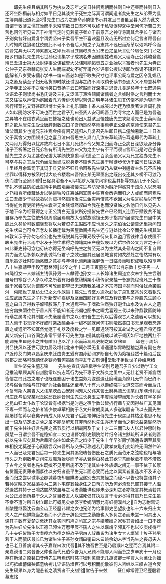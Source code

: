<!-- { "loadSidebar": true } -->
　　邱先生疾且病其所与为执友及忘年之交日往问焉朝而往则日中还昼而往则日入还环坐卧榻前与相对如平日见其谈笑于死生之际真可谓闻道者矣先生之从弟荣为县主簿南越归道死会将先生口占为之志命孙麟德书示其友且曰吾虽旦暮人然为此文自谓于敦薄立懦其殆庶乎未殁前数日曰吾不可以终于私寝促舁就中堂问何所苦曰无苦也问何所见曰吾于神清气定时见若童子者立于前意吾之神守将离其舍乎长与诸君子别矣各好自爱复字谓娄坚曰子柔吾平生不喜谀墓且没齿无所树立何足言者顾吾自儿时知向往迨老犹兢兢此不可不令吾后人知之子为志其不诬巳而渐革以殁呜呼今而后吾党其无以为师矣嘉定之邱氏着自胜国时贵五公由邑之皇庆里徙今居在茭门泾之阳乡曰服礼先生其七世孙也讳集字子成初名朱因避国姓改焉父大理寺正公讳峻登嘉靖巳丑进士第大父封评事公讳钺曽大父讳刚能拓贵五之业始以本富者也先生为寺正公仲子兄东弟棘母张安人生而端凝幼不好弄甫六岁评事公授以诗即欣然诵不辍若已能解者八岁受宋儒小学书一编曰吾必如是不敢失尺寸也评事公既竒爱之因令乳媪私为之畜及读至子妇无私货即时献还试固与之终不肯取稍长读书务通大义不屑意科举之学寺正公亦不之强也笑曰昔扬子云口吃黙而好深湛之思吾儿类是矣年十七既通易论语孟子则读尚书毛氏诗及三礼又泛滥于濓洛闗闽诸儒者之言嫉时俗之言利而士大夫又往往以声伎为娯因着孔方传俳优辨以刺讥之明年补诸生见其侪惰不能为容而学宫行释菜礼又野甚即诣博士先生上礼乐事数十条人咸笑以为迂乃愤发著论言周孔教人如以隄防水不可决也而世之君子乃曰圣贤人安可睎吾且为寻常之人而巳是为吾道之异端不在缁衣黄冠而在簪裾之徒也论出人益骇且怪独唐先生钦尧潘先生士英闻而韪之欲从唐先生受业唐辞谢数四曰子吾所畏然卒师事焉寺正公卧病京师使来召先生诸父谓其少也遣兄东往焉会疾有闲兄遽归未几复召先生即日携二僮触暑驰二十日省父于寓舍父方困顿甚见之喜且泣曰吾思生入呉门几汝来草疏请告耳退即代为草疏上又两月乃得归以忧瘁故病七日不食几死终不令父知之归而寺正公病日深欲及身分异诸子至析箸之日兄弟各有所请先生独曰父为之主宁有不平而须自言耶当是时邑多逋赋先生之乡为尤甚伯兄游太学颇快意裘马积逋至二百余金诸父以为兄宜独办先生不可卒与共之其后兄仍坐法当谪戍脱身走不顾也先生裹干糇徒歩代诉于监司日往返数十里经月余监司下其词于县兄终不归县令因系先生狱乃从狱中列逋者主名兄不应独坐罪以得释方被系时狱大疫令楼君曰吾怜丘某无辜亟出之既出夜还其乡桥不可渡乃伏而膝行至家即昏巳促具浴吾不可以垢秽入祖宗祠宇也葢其折辱穷困几于不免而守礼不懈益防如此嘉靖中邑四境尝被倭先生与防兄俱为贼所得砺刃于颈杀人以恐喝之乃指身所瘗藏处发以赂贼独殷氏寡姊所寓箧中装百金悉完而归之人或闻而问焉先生曰吾瘗少于姊故指以为贼捐然贼所发先生金实再倍意不欲因以为名耳姊后以守节当得旌为胥吏所持先生囊空无金钱慨然叹曰今我在也而没贤姊之名他日何以见先人于地下卒为经营得之寺正公清白无遗赀所分授皆先世产巳经剽又连困于赋役贫不能自存乃奉先主往依外舅周翁居焉周故太仓望族翁铠无男子指其所居谓先生曰里中某觊此久矣价可数倍饶吾将以为若资先生黙然不应也居久之宗伯徐公请告还里第问知先生状曰岂可令吾老友长播迁哉为买屋数间招先生还与逰处比徐公卒而先生榜其堂曰敦义示子孙勿忘徐公也先生既脱其兄于罪兄殁子衍庆复以盗用官钱律当永戍匿不敢出先生行大雨中水及于胯往求得之俾籍其田产僮奴废以为偿宗伯公又为言之于官曰此亷吏孙可念也衍庆亦得无坐呜呼先生之贫至无以为生然其处骨肉之间不复自顾其力而先后多赖以济此诚笃行君子之效已自其还居邑城食贫如故然处之怡然常有以自乐虽少壮时刻励感慨之意亦与年俱化焉素康强健饭一日临食而呕积成噎以殁享年八十生嘉靖甲申殁万厯癸夘以卒之年十二月壬寅墓在寺正公兆东数十歩子男一人曰绳祖女一人嫁诸生钱佩孙男一人麟德也孙女二人长嫁诸生周道立次未字先生尝别自号曰寒谷子人多以称之所着有阳春堂稿横槊小稿传家录挂一备忘筦程班凡三十巻藏于家尝叹以为谱牒不可攷而郡望巳无足慿我圣祖之不宗沛国卓矣而时俗犹承袭譌舛一何陋也于是仿史记之文作族谱十篇先生行至方造次必依于周孔至其贫交若张先生应武唐先生之子时升新安程嘉燧及坚而四颇好言老庄及释氏若与之异趣先生顾心喜之曰自吾得数子解释胶滞几于大通焉平生于嗜欲泊然独好逰佳山水及访古人之遗迹穷幽抉閟往往于居人所不能知者无弗徧也图书之暇尤喜观三代以来钟鼎敦匜防琫珩璜之属考论其制度不失毫厘谨书之以识曰吾生三代以后得观古人之遗器可以想见其人焉于书无所不好或时亲故醼会手一编不顾就问何书则哑然笑曰书无足观者恐遂置之或遗所不知耳然尤邃于礼器及度数之学一见即通晓可按其故试为之程君将还葬其父新安行山谷间念非常平轝不可先生为口授其度既成以试于倾仄如平地独两扛不能调先生曰是木之性有隂阳也以浮于水而谛观焉更制之即安铭曰
　　邱在于周始封吕扶风以还世可数力居及堆代北来中间杂糅无复谱遥遥华胄畴逖稽岂真有副在左户近传茭门繁以昌皇庆来迁由贵五爰有裔孙勤网罗断自七传为始祖斐然十篇诏后昆呉郡之邱略可覩德修身蹇命若何虽困而亨友千古刻诗堂耿不磨世世子孙绍厥绪
　　宣仲济先生墓志铭
　　先生姓宣氏讳应楫字仲济别号适吾子自少以勤学工文见推流辈顾其所自刻励常以抗志笃行为先不専于文辞久之里中人无壮老贤不肖翕然皆信之曰此古之君子也既连蹇困于诸生益务为逡巡退让磨礲圭角庶几无忤而巳终不求与俗合而独与其同好为社会相往还至年八十有六以夀终嗟乎世道交丧而今而后几不复有斯人矣曽大父讳某陜西西安府同知大父讳某蜀王府典膳父讳某山东濮州判官母庄氏与伯兄某张氏姊邱氏妹皆同生先生长身玉立丰度端凝望而知为长者其学多得之昆山归太仆故于论议皆有根据当是时邑之宿学数公皆折行辈与交因得益广其见闻不専一师而与之侪者皆少俊卓荦相防于艺文升堂覩奥其人多遂聫翩奋飞以去而先生翮屡铩荏苒以衰矣予甫成人即从先君子后泚笔伸纸侍先生于砚席见其枯坐湛思不轻出一语及防定出之读之虽不能尽解知其非苟然也先生亦抚予而怜之稍长益亲昵然所闻于先生往往好言先民之髙节质行以相朂闲及于文十才二三而已友人张君仲惠时称夙慧一日谓余吾不能稔知宣二丈也设督学御史鎻院给片纸令诸生黙疏所识贤者则吾必以先生应矣其为后辈所向往如此先君之齿少于先生十年早岁同学晚通昏姻至其臭味相投尤莫逆于心闲居尝叹曰吾所与交多可称述若乃敦孝友耻机变始终无间然仲济一人而巳及先君殁后每一侍先生闻其追叙畴昔伤匠石之质死而伯牙之弦絶也相与凄怆久之乃别数年之间先友雕落殆尽而予亦从衰得白矣此其欲举笔而欷歔不能不澘然于古今之变者也先生既摈不见用所施不及于逺其处中外族姻之间无一事不依于长厚有贷而无责薄来而厚往以穷归者虽平生无半面必受而芘之以槖寓者虽造次不及识必全而归之尝以试事至郡城暮夜却自媒者旦遂别去其友怪之而秘不以告也特尝语其子若孙耳晚岁家益落矣为二亲卜宅穿竁独身任之曰苟力所及何必烦吾兄耶其接于人温然退然其持于巳凛然闇然故虽与之习者莫能详也即未必深知之者亦能言其概焉若其为公正发愤所暴于众人之耳目者友人以盗死倡其执友言于令必尽得其贼乃巳先生虽不幸不遭时所自树立即此可概见矣始娶李柔婉明慧允有妇德濮州之自为志祔焉词甚酸楚继娶沈云南金齿卫经歴讳燿之女也兄弟为给事御史邑望族也年十六来归庄太夫人之严也鲜能当之者而不少迕于辞色先生之勤施也人多负之者而未尝一问其出入课其子数有夏楚之儆抚其女实同鸤鸠之均宣之宗与婚若姻之家称其贤如出一口不媿为先生妇矣先生以正德巳夘生万厯甲辰卒孺人之生以嘉靖辛夘其卒也以岁庚戌得年八十夫妇皆跻于大耋傥亦为德之报欤子男四人叔季皆为诸生女六人壻皆士族子孙男若干人而毓庆最长巳为诸生生子某孙女壻曰瞿曰朱曰姚余幼未字当先生之丧母夫人也巳老且善病谓其长子嘉谋曰汝代吾其不媿吾世至是乃启濮州之窆而合焉其祔二亲嘉谟语二弟昔吾父仲也而代兄伯今吾为人兄顾不能耶人闻而贤之岁辛亥十一月也墓在新泾之原铭曰昔侍先生喟焉伤时慈子嗜利禽兽无几胡彼卿士学贾人为亷让为拙以巧抵巇蓄储殃菑遗纨袴儿谇语防墙百行以亏积而能散彼何人斯继以三叹古道今衰先生硕果以身为隄愚者之溃贤者不支刻铭堂告于来兹
　　征仕郎常德卫经歴殷君墓志铭
